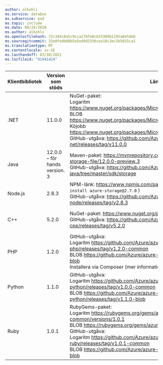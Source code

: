 ```yaml
---
author: alkohli
ms.service: databox
ms.subservice: pod
ms.topic: include
ms.date: 09/24/2020
ms.author: alkohli
ms.openlocfilehash: 72c344c0a5c9cca278fe8c633309b1195a0454b0
ms.sourcegitcommit: 32e0fedb80b5a5ed0d2336cea18c3ec3b5015ca1
ms.translationtype: MT
ms.contentlocale: sv-SE
ms.lasthandoff: 03/30/2021
ms.locfileid: "91941424"
---
```

Klientbibliotek     |Version som stöds     | Länk   |     Slut punkts specifikation      |
|--------------------|--------------------------------------------|--------|---------------------------------|
|    .NET                |     11.0.0                                           |    NuGet-paket:  <br>Logaritm   https://www.nuget.org/packages/Microsoft.Azure.Storage.Common/11.0.0    <br> BLOB   https://www.nuget.org/packages/Microsoft.Azure.Storage.Blob/11.0.0 <br>Köjobb   https://www.nuget.org/packages/Microsoft.Azure.Storage.Queue/11.0.0 <br>GitHub-utgåva:   https://github.com/Azure/azure-storage-net/releases/tag/v11.0.0                          |    app.config fil                 |
|    Java                |    12.0.0 – för hands version. 3                                           |   Maven-paket:   https://mvnrepository.com/artifact/com.azure/azure-storage-file/12.0.0-preview.3   <br>GitHub-utgåva:   https://github.com/Azure/azure-sdk-for-java/tree/master/sdk/storage                                                                                                                                                                              |    Konfiguration av anslutnings sträng         |
|    Node.js             |    2.8.3                                           |    NPM-länk:   https://www.npmjs.com/package/azure-storage   (kör: `npm install azure-storage@2.7.0` )   <br>GitHub-utgåva:   https://github.com/Azure/azure-storage-node/releases/tag/v2.8.3                                                                                                                                                                        |    Instans deklaration för tjänst instans    |
|    C++                 |    5.2.0                                           |    NuGet-paket:   https://www.nuget.org/packages/wastorage.v140/5.2.0   <br>GitHub-utgåva:   https://github.com/Azure/azure-storage-cpp/releases/tag/v5.2.0                                                                                                                                                                                                     |    Konfiguration av anslutnings sträng         |
|    PHP                 |    1.2.0                                           |    GitHub-utgåva:<br>Logaritm https://github.com/Azure/azure-storage-php/releases/tag/v1.2.0-common   <br>BLOB https://github.com/Azure/azure-storage-php/releases/tag/v1.2.0-blob      <br>Installera via Composer (mer information finns i informationen nedan.)                                                                                                             |    Konfiguration av anslutnings sträng         |
|    Python              |    1.1.0                                           |    GitHub-utgåva:<br>Logaritm   https://github.com/Azure/azure-storage-python/releases/tag/v1.0.0-common <br>BLOB   https://github.com/Azure/azure-storage-python/releases/tag/v1.1.0-blob                                                                                                                                                                          |    Instans deklaration för tjänst instans    |
|    Ruby                |    1.0.1                                           |    RubyGems-paket:<br>Logaritm   https://rubygems.org/gems/azure-storage-common/versions/1.0.1   <br>BLOB https://rubygems.org/gems/azure-storage-blob/versions/1.0.1         <br>GitHub-utgåva:<br>Logaritm https://github.com/Azure/azure-storage-ruby/releases/tag/v1.0.1-common   <br>BLOB https://github.com/Azure/azure-storage-ruby/releases/tag/v1.0.1-blob          |    Konfiguration av anslutnings sträng         |

